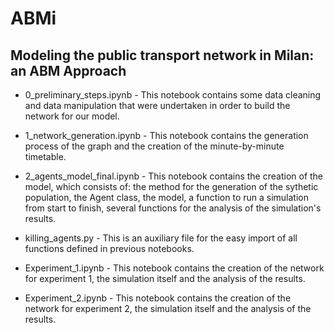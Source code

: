 # ABMi

## Modeling the public transport network in Milan: an ABM Approach

* 0_preliminary_steps.ipynb - This notebook contains some data cleaning and data manipulation that were undertaken in order to build the network for our model.

* 1_network_generation.ipynb - This notebook contains the generation process of the graph and the creation of the minute-by-minute timetable.

* 2_agents_model_final.ipynb - This notebook contains the creation of the model, which consists of: the method for the generation of the sythetic population, the Agent class, the model, a function to run a simulation from start to finish, several functions for the analysis of the simulation's results.

* killing_agents.py - This is an auxiliary file for the easy import of all functions defined in previous notebooks.

* Experiment_1.ipynb - This notebook contains the creation of the network for experiment 1, the simulation itself and the analysis of the results.

* Experiment_2.ipynb - This notebook contains the creation of the network for experiment 2, the simulation itself and the analysis of the results.
